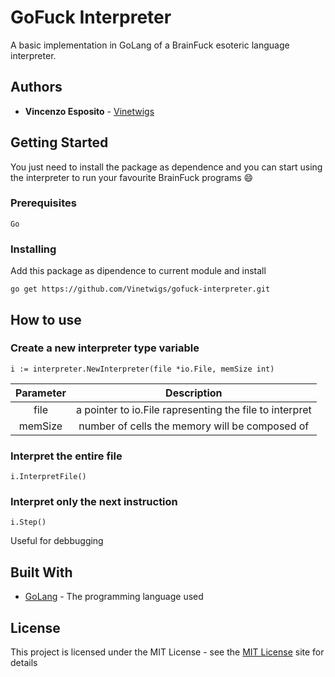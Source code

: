 # GoFuck Interpreter

A basic implementation in GoLang of a BrainFuck esoteric language interpreter.

## Authors

* **Vincenzo Esposito** - [Vinetwigs](https://github.com/Vinetwigs)

## Getting Started

You just need to install the package as dependence and you can start using the interpreter to run your favourite BrainFuck programs :smile:

### Prerequisites

```
Go
```

### Installing

Add this package as dipendence to current module and install
```
go get https://github.com/Vinetwigs/gofuck-interpreter.git
```

## How to use

### Create a new interpreter type variable

`i := interpreter.NewInterpreter(file *io.File, memSize int)`   


| Parameter |                       Description                       |
|:---------:|:-------------------------------------------------------:|
| file      | a pointer to io.File rapresenting the file to interpret |
| memSize   |      number of cells the memory will be composed of     | 

### Interpret the entire file

`i.InterpretFile()`

### Interpret only the next instruction

`i.Step()`

Useful for debbugging


## Built With

* [GoLang](https://golang.org/) - The programming language used


## License

This project is licensed under the MIT License - see the [MIT License](https://opensource.org/licenses/MIT) site for details
